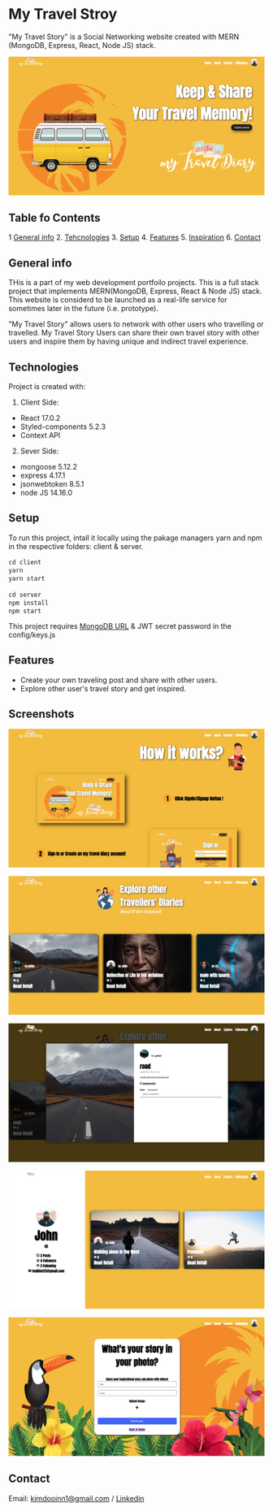 # My Travel Stroy 
"My Travel Story" is a Social Networking website created with
MERN (MongoDB, Express, React, Node JS) stack.

![image1](screenShots/image1.png)

## Table fo Contents
1 [General info](#general-info)
2. [Tehcnologies](#technologies)
3. [Setup](#setup)
4. [Features](#feautres)
5. [Inspiration](#inspiration)
6. [Contact](#contact)

## General info

THis is a part of my web development portfoilo projects. 
This is a full stack project that implements MERN(MongoDB, Express, React & Node JS) stack. This website is considerd to be launched as a real-life service for sometimes later in the future (i.e. prototype).

"My Travel Story" allows users to network with other users who travelling or travelled. My Travel Story Users can share their own travel story with other users and inspire them by having unique and indirect travel experience. 

## Technologies
Project is created with:

1. Client Side:
* React 17.0.2
* Styled-components 5.2.3
* Context API 

2. Sever Side:
* mongoose 5.12.2
* express 4.17.1
* jsonwebtoken 8.5.1
* node JS 14.16.0


## Setup
To run this project, intall it locally using the pakage managers yarn and npm in the respective folders: client & server.

```
cd client
yarn
yarn start

cd server
npm install
npm start
```

This project requires [MongoDB URL](https://www.mongodb.com/) & JWT secret password in the config/keys.js

## Features
* Create your own traveling post and share with other users.
* Explore other user's travel story and get inspired.


## Screenshots

![image2](screenShots/image2.png)

![image3](screenShots/image3.png)

![image4](screenShots/image4.png)

![image5](screenShots/image5.png)

![image6](screenShots/image6.png)



## Contact
Email: kimdooinn1@gmail.com /
[Linkedin](https://www.linkedin.com/in/dooinnkim/)
